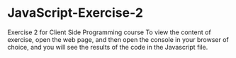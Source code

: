 # JavaScript-Exercise-2
Exercise 2 for Client Side Programming course
To view the content of exercise, open the web page, and then open the console in your browser of choice, and you will see the results of the code in the Javascript file.
